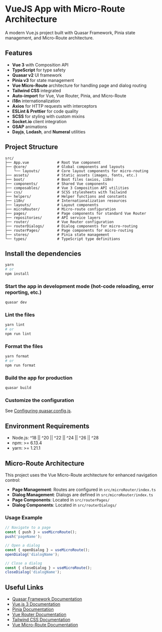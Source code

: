 # VueJS App with Micro-Route Architecture

A modern Vue.js project built with Quasar Framework, Pinia state management, and Micro-Route architecture.

## Features

- **Vue 3** with Composition API
- **TypeScript** for type safety
- **Quasar v2** UI framework
- **Pinia v3** for state management
- **Vue Micro-Route** architecture for handling page and dialog routing
- **Tailwind CSS** integrated
- **Auto-import** for Vue, Vue Router, Pinia, and Micro-Route
- **i18n** internationalization
- **Axios** for HTTP requests with interceptors
- **ESLint & Prettier** for code quality
- **SCSS** for styling with custom mixins
- **Socket.io** client integration
- **GSAP** animations
- **Dayjs**, **Lodash**, and **Numeral** utilities

## Project Structure

```plaintext
src/
├── App.vue             # Root Vue component
├── @core/              # Global components and layouts
│   └── layouts/        # Core layout components for micro-routing
├── assets/             # Static assets (images, fonts, etc.)
├── boot/               # Boot files (axios, i18n)
├── components/         # Shared Vue components
├── composables/        # Vue 3 Composition API utilities
├── css/                # SCSS stylesheets with Tailwind
├── helpers/            # Helper functions and constants
├── i18n/               # Internationalization resources
├── layouts/            # Layout components
├── microRouter/        # Micro-route configuration
├── pages/              # Page components for standard Vue Router
├── repositories/       # API service layers
├── router/             # Vue Router configuration
├── routerDialogs/      # Dialog components for micro-routing
├── routerPages/        # Page components for micro-routing
├── stores/             # Pinia state management
└── types/              # TypeScript type definitions
```

## Install the dependencies

```bash
yarn
# or
npm install
```

### Start the app in development mode (hot-code reloading, error reporting, etc.)

```bash
quasar dev
```

### Lint the files

```bash
yarn lint
# or
npm run lint
```

### Format the files

```bash
yarn format
# or
npm run format
```

### Build the app for production

```bash
quasar build
```

### Customize the configuration

See [Configuring quasar.config.js](https://v2.quasar.dev/quasar-cli-vite/quasar-config-js).

## Environment Requirements

- Node.js: ^18 || ^20 || ^22 || ^24 || ^26 || ^28
- npm: >= 6.13.4
- yarn: >= 1.21.1

## Micro-Route Architecture

This project uses the Vue Micro-Route architecture for enhanced navigation control:

- **Page Management**: Routes are configured in `src/microRouter/index.ts`
- **Dialog Management**: Dialogs are defined in `src/microRouter/index.ts`
- **Page Components**: Located in `src/routerPages/`
- **Dialog Components**: Located in `src/routerDialogs/`

### Usage Example

```typescript
// Navigate to a page
const { push } = useMicroRoute();
push('pageName');

// Open a dialog
const { openDialog } = useMicroRoute();
openDialog('dialogName');

// Close a dialog
const { closeDialog } = useMicroRoute();
closeDialog('dialogName');
```

## Useful Links

- [Quasar Framework Documentation](https://quasar.dev/)
- [Vue.js 3 Documentation](https://vuejs.org/)
- [Pinia Documentation](https://pinia.vuejs.org/)
- [Vue Router Documentation](https://router.vuejs.org/)
- [Tailwind CSS Documentation](https://tailwindcss.com/docs)
- [Vue Micro-Route Documentation](https://www.npmjs.com/package/vue-micro-route)
